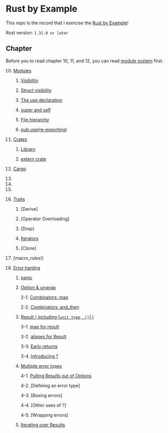 # Rust by Example

This repo is the record that I exercise the [Rust by Example](https://doc.rust-lang.org/rust-by-example/)!

Rust version: `1.31.0 or later`

## Chapter

Before you to read chapter 10, 11, and 12, you can read [module system](https://github.com/kaka-lin/rust-by-example/tree/master/module_system) first.

10. [Modules](https://github.com/kaka-lin/rust-by-example/tree/master/ch10-modules)

    1. [Visibility](https://github.com/kaka-lin/rust-by-example/tree/master/ch10-modules/1-visibility)

    2. [Struct visibility](https://github.com/kaka-lin/rust-by-example/tree/master/ch10-modules/2-struct_visibility)

    3. [The use declaration](https://github.com/kaka-lin/rust-by-example/tree/master/ch10-modules/3-use_declaration)

    4. [super and self](https://github.com/kaka-lin/rust-by-example/tree/master/ch10-modules/4-super_and_self)

    5. [File hierarchy](https://github.com/kaka-lin/rust-by-example/tree/master/ch10-modules/5-file_hierarchy)

    6. [pub use(re-exporting)](https://github.com/kaka-lin/rust-by-example/tree/master/ch10-modules/6-pub_use)

11. [Crates](https://github.com/kaka-lin/rust-by-example/tree/master/ch11-crates)

    1. [Library](https://github.com/kaka-lin/rust-by-example/tree/master/ch11-crates/1-library)

    1. [extern crate](https://github.com/kaka-lin/rust-by-example/tree/master/ch11-crates/1-extern_crate)

12. [Cargo](https://github.com/kaka-lin/rust-by-example/tree/master/ch12-cargo)

13.

14.

15.

16. [Traits](https://github.com/kaka-lin/rust-by-example/tree/master/ch16-traits)

    1. [Derive]

    2. [Operator Overloading]

    3. [Drop]

    4. [Iterators](https://github.com/kaka-lin/rust-by-example/tree/master/ch16-traits/4-iterators)

    4. [Clone]

17. [macro_rules!]

18. [Error hanling](https://github.com/kaka-lin/rust-by-example/tree/master/ch18-error_handling)

    1. [panic](https://github.com/kaka-lin/rust-by-example/tree/master/ch18-error_handling/1-panic)

    2. [Option & unwrap](https://github.com/kaka-lin/rust-by-example/tree/master/ch18-error_handling/2-option_and_unwrap)

        2-1. [Combinators: map](https://github.com/kaka-lin/rust-by-example/tree/master/ch18-error_handling/3-map_for_option)

        2-2. [Combinators: and_then](https://github.com/kaka-lin/rust-by-example/tree/master/ch18-error_handling/4-and_then_for_option)

    3. [Result ( including [`unit type, ()`] )](https://github.com/kaka-lin/rust-by-example/tree/master/ch18-error_handling/5-result)

        3-1. [map for result](https://github.com/kaka-lin/rust-by-example/tree/master/ch18-error_handling/6-map_for_result)

        3-2. [aliases for Result](https://github.com/kaka-lin/rust-by-example/tree/master/ch18-error_handling/7-aliases_for_result)

        3-3. [Early returns](https://github.com/kaka-lin/rust-by-example/tree/master/ch18-error_handling/8-early_returns)

        3-4. [Introducing ?](https://github.com/kaka-lin/rust-by-example/tree/master/ch18-error_handling/9-introducing_question_mark)
    
    4. [Multiple error types](https://github.com/kaka-lin/rust-by-example/tree/master/ch18-error_handling/10-multiple_error_types)

        4-1. [Pulling Results out of Options](https://github.com/kaka-lin/rust-by-example/tree/master/ch18-error_handling/11-pulling_results_out_of_options)

        4-2. [Defining an error type]

        4-3. [Boxing errors]

        4-4. [Other uses of ?]

        4-5. [Wrapping errors]

    5. [Iterating over Results](https://github.com/kaka-lin/rust-by-example/tree/master/ch18-error_handling/16-iterating_over_results)
